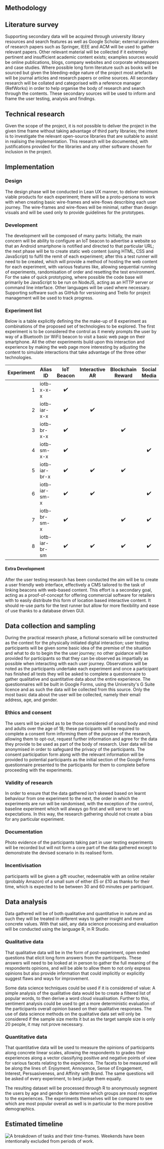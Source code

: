 <section>

# Methodology

## Literature survey

Supporting secondary data will be acquired through university library resources and search features as well as Google Scholar; external providers of research papers such as Springer, IEEE and ACM will be used to gather relevant papers. Other relevant material will be collected if it extremely pertinent and insufficient academic content exists; examples sources would be online publications, blogs, company websites and corporate whitepapers and case studies. Where possible long form literature such as books will be sourced but given the bleeding-edge nature of the project most artefacts will be journal articles and research papers or online sources. All secondary research will be collated and categorised with a reference manager (RefWorks) in order to help organise the body of research and search through the contents.  These secondary sources will be used to inform and frame the user testing, analysis and findings.

## Technical research

Given the scope of the project, it is not possible to deliver the project in the given time frame without taking advantage of third party libraries; the intent is to investigate the relevant open-source libraries that are suitable to assist in realising the implementation. This research will be documented, with justifications provided for the libraries and any other software chosen for inclusion in the project.

## Implementation

### Design

The design phase will be conducted in Lean UX manner, to deliver minimum viable products for each experiment; there will be a proto-persona to work with when creating basic wire-frames and wire-flows describing each user journey. The wire-frames and wire-flows will be minimal, rather than design visuals and will be used only to provide guidelines for the prototypes.

### Development

The development will be composed of many parts: Initially, the main concern will be ability to configure an IoT beacon to advertise a website so that an Android smartphone is notified and directed to that particular URL; the next phase will be to create static web content (using HTML, CSS and JavaScript) to fulfil the remit of each experiment; after this a test runner will need to be created, which will provide a method of hosting the web content for each experiment, with various features like, allowing sequential running of experiments, randomisation of order and resetting the test environment.
For the sake of quick prototyping, where possible the code base will primarily be JavaScript to be run on NodeJS, acting as an HTTP server or command line interface. Other languages will be used where necessary.
Supporting software such as GitHub for versioning and Trello for project management will be used to track progress.

### Experiment list

Below is a table explicitly defining the the make-up of 8 experiment as combinations of the proposed set of technologies to be explored. The first experiment is to be considered the control as it merely prompts the user by way of a Bluetooth (or WiFi) beacon to visit a basic web page on their smartphone. All the other experiments build upon this interaction and experience by making the web page more interesting by adjusting the content to simulate interactions that take advantage of the three other technologies.

| Experiment | Alias ID       | IoT Beacon | Interactive AR | Blockchain Reward | Social Media |
|-----------:|----------------|:----------:|:--------------:|:-----------------:|:------------:|
|          1 | iotb-x-x-x     |      ✔️     |                |                   |              |
|          2 | iotb-iar-x-x   |      ✔️     |        ✔️       |                   |              |
|          3 | iotb-br-x-x    |      ✔️     |                |         ✔️         |              |
|          4 | iotb-sm-x-x    |      ✔️     |                |                   |       ✔️      |
|          5 | iotb-iar-br-x  |      ✔️     |        ✔️       |         ✔️         |              |
|          6 | iotb-iar-sm-x  |      ✔️     |        ✔️       |                   |       ✔️      |
|          7 | iotb-br-sm-x   |      ✔️     |                |         ✔️         |       ✔️      |
|          8 | iotb-iar-br-sm |      ✔️     |        ✔️       |         ✔️         |       ✔️      |

#### Extra Development

After the user testing research has been conducted the aim will be to create a user friendly web interface, effectively a CMS tailored to the task of linking beacons with web-based content. This effort is a secondary goal, acting as a proof-of-concept for offering commercial software for retailers with to easily distribute this form of location based interactive content. It should re-use parts for the test runner but allow for more flexibility and ease of use thanks to a database driven GUI.

## Data collection and sampling

During the practical research phase, a fictional scenario will be constructed as the context for the physically initiated digital interaction; user testing participants will be given some basic idea of the premise of the situation and what to do to begin the the user journey; no other guidance will be provided for participants so that they can be observed as impartially as possible when interacting with each user journey. Observations will be noted as the participants undertake each experiment and once a participant has finished all tests they will be asked to complete a questionnaire to gather qualitative and quantitative data about the entire experience. The questionnaires will be built in Google Forms, using the University's G Suite licence and as such the data will be collected from this source. Only the most basic data about the user will be collected, namely their email address, age, and gender.

### Ethics and consent

The users will be picked as to be those considered of sound body and mind and adults over the age of 18; these participants will be required to complete a consent form informing them of the purpose of the research, allowing them to opt-out, request further information and agree for the data they provide to be used as part of the body of research. User data will be anonymised in order to safeguard the privacy of the participants. The consent participation form along with the relevant information will be provided to potential participants as the initial section of the Google Forms questionnaire presented to the participants for them to complete before proceeding with the experiments.

### Validity of research

In order to ensure that the data gathered isn't skewed based on learnt behaviour from one experiment to the next, the order in which the experiments are run will be randomised, with the exception of the control, baseline experiment which will always go first and will serve to set expectations. In this way, the research gathering should not create a bias for any particular experiment.

### Documentation

Photo evidence of the participants taking part in user testing experiments will be recorded but will not form a core part of the data gathered except to demonstrate the devised scenario in its realised form.

### Incentivisation

participants will be given a gift voucher, redeemable with an online retailer (probably Amazon) of a small sum of either £5 or £10 as thanks for their time, which is expected to be between 30 and 60 minutes per participant.

## Data analysis

Data gathered will be of both qualitative and quantitative in nature and as such they will be treated in different ways to gather insight and more concrete values. With that said, any data science processing and evaluation will be conducted using the language R, in R Studio.

### Qualitative data

That qualitative data will be in the form of post-experiment, open ended questions that elicit long form answers from the participants. These answers will need to be looked at in person to gather the full meaning of the respondents opinions, and will be able to allow them to not only express opinions but also provide information that could implicitly or explicitly suggest flaws and ways for improvement.

Some data science techniques could be used if it is considered of value: A simple analysis of the qualitative data would be to create a filtered list of popular words, to then derive a word cloud visualisation. Further to this, sentiment analysis could be used to get a more deterministic evaluation of the participants overall opinion based on their qualitative responses. The use of data science methods on the qualitative data set will only be considered if the sample size merits it but as the target sample size is only 20 people, it may not prove necessary.

### Quantitative data

That quantitative data will be used to measure the opinions of participants along concrete linear scales, allowing the respondents to grades their experiences along a vector classifying positive and negative points of view for various facets relating to the experience. The facets to be measured will be along the lines of: Enjoyment, Annoyance, Sense of Engagement, Interest, Persuasiveness, and Affinity with Brand. The same questions will be asked of every experiment, to best judge them equally.

The resulting dataset will be processed through R to anonymously segment the users by age and gender to determine which groups are most receptive to the experiences. The experiments themselves will be compared to see which are most popular overall as well is in particular to the more positive demographics.

# Estimated timeline

![A breakdown of tasks and their time-frames. Weekends have been intentionally excluded from periods of work.](../assets/img/gantt-project-timeline.png "A breakdown of tasks and their time-frames. Weekends have been intentionally excluded from periods of work.")

</section>
